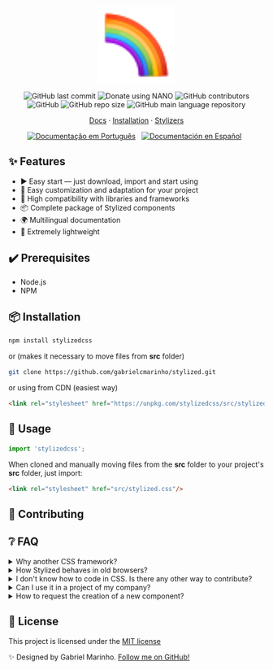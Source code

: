 <div align="center">
  <img
    width="150"
    src=".github/media/logo.svg"
    alt="Stylized CSS framwork"
  />
</div>

<p align="center">
  <img alt="GitHub last commit" src="https://img.shields.io/github/last-commit/gabrielcmarinho/stylized?color=992dd9&style=flat-square">
  <img alt="Donate using NANO" src="https://img.shields.io/badge/sponsor-nano-%234060e0?style=flat-square">
  <img alt="GitHub contributors" src="https://img.shields.io/github/contributors/gabrielcmarinho/stylized?color=63ad60&style=flat-square">
  <img alt="GitHub" src="https://img.shields.io/github/license/gabrielcmarinho/stylized?color=ffc95c&style=flat-square">
  <img alt="GitHub repo size" src="https://img.shields.io/github/repo-size/gabrielcmarinho/stylized?color=fb942f&label=size&style=flat-square">
  <img alt="GitHub main language repository" src="https://img.shields.io/github/languages/top/gabrielcmarinho/stylized?color=f03616&style=flat-square">
</p>

<p align="center">
  <a href="https://stylized.dev">Docs</a>
  ·
  <a href="#🚀-installation">Installation</a>
  ·
  <a href="https://github.com/gabrielcmarinho/stylized/graphs/contributors">Stylizers</a>
</p>

<p align="center">
  <a href="#"
    ><img
      height="20"
      src=".github/media/flags/br.png"
      alt="Documentação em Português"
  /></a>
  &nbsp;
  <a
    href="#"
    ><img
      height="20"
      src=".github/media/flags/es.png"
      alt="Documentación en Español"
  /></a>
  &nbsp;
</p>

## ✨ Features
- ▶️ Easy start — just download, import and start using
- 🎨 Easy customization and adaptation for your project
- 🤝 High compatibility with libraries and frameworks
- 📦 Complete package of Stylized components
- 🌍 Multilingual documentation
- 💾 Extremely lightweight

## ✔️ Prerequisites

- Node.js
- NPM

## 📦 Installation
```bash
npm install stylizedcss
```
or (makes it necessary to move files from **src** folder)
```bash
git clone https://github.com/gabrielcmarinho/stylized.git
```
or using from CDN (easiest way)
```html
<link rel="stylesheet" href="https://unpkg.com/stylizedcss/src/stylized.css">
```

## 🔨 Usage
```js
import 'stylizedcss';
```
When cloned and manually moving files from the **src** folder to your project's **src** folder, just import:
```html
<link rel="stylesheet" href="src/stylized.css"/>
```
## 🤝 Contributing


## ❔ FAQ
<details>
  <summary> Why another CSS framework?</summary>
  
  Stylized was created with the objective of offering a lightweight, beautiful and simple to use (mainly to beginners in front-end)
</details>
<details>
  <summary> How Stylized behaves in old browsers?</summary>
  <table>
    <tr>
      <th>
        <img src="./.github/media/browsers/chrome.svg" alt="Chrome logo">
      </th>
      <th>
        <img src="./.github/media/browsers/edge.svg" alt="Edge logo">
      </th>
      <th>
        <img src="./.github/media/browsers/firefox.svg" alt="Firefox logo">      
      </th>
      <th>
        <img src="./.github/media/browsers/safari.svg" alt="Safari logo">
      </th>
      <th>
        <img src="./.github/media/browsers/opera.svg" alt="Opera logo">      
      </th>
      <th>
        <img src="./.github/media/browsers/ie.svg" alt="Internet Explorer logo">      
      </th>
    </tr>
    <tr>
      <td>✅</td>
      <td>✅</td>
      <td>✅</td>
      <td>✅</td>
      <td>✅</td>
      <td>NFW</td>
    </tr>
  </table>
</details>
<details>
  <summary> I don't know how to code in CSS. Is there any other way to contribute?</summary>
  
  Yes! There is a lot of ways to contribute with Stylized. You can **star** the repository, share with friends, <a href="https://mynano.link/nano_1juij9z3o3cj55aokgj9u8geb6u4nzwjo97pyutwsspx3obtuoyt4osp9mye">boost our project donating with Nano</a> or help with translations in the documentation.
</details>
<details>
  <summary> Can I use it in a project of my company?</summary>
  
  Yes, you can. However, there is no responsibility or warranty on the part of the collaborators of the project or the creator (<a href="https://github.com/gabrielcmarinho">@gabrielcmarinho</a>). If you need more informations about it, [read the license](./LICENSE).
</details>
<details>
  <summary> How to request the creation of a new component?</summary>
  
  It's possible to open an issue using the label <a href="https://github.com/gabrielcmarinho/stylized/labels/enhancement">enhancement</a>. Enter as much information as possible and, if possible, give examples.
</details>

## 📝 License
This project is licensed under the 
[MIT license](./LICENSE)

✨ Designed by Gabriel Marinho. [Follow me on GitHub!](https://github.com/gabrielcmarinho)